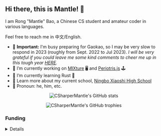 ## Hi there, this is Mantle! :wave:

I am Rong "Mantle" Bao, a Chinese CS student and amateur coder in various languages.

Feel free to reach me in 中文/English.

- :100: **Important:** I'm busy preparing for Gaokao, so I may be very slow to respond in 2023 (roughly from Sept. 2022 to Jul 2023). *I will be very grateful if you could leave me some kind comments to cheer me up in this tough year [HERE](https://github.com/CSharperMantle/CSharperMantle/issues).*
- :telescope: I’m currently working on [MIXture](https://github.com/CSharperMantle/mixture) :desktop_computer: and [Periotris.js](https://github.com/CSharperMantle/periotrisjs) :joystick:
- :seedling: I’m currently learning Rust :crab:
- :school: Learn more about my current school, [Ningbo Xiaoshi High School](https://www.nbxiaoshi.net/)
- :boy: Pronoun: he, him, etc.

<p align="center">
  <img alt="CSharperMantle's GitHub stats" src="https://github-readme-stats.vercel.app/api?username=CSharperMantle&theme=dracula&show_icons=true&count_private=true" />
</p>

<p align="center">
  <img alt="CSharperMantle's GitHub trophies" src="https://github-profile-trophy.vercel.app/?username=CSharperMantle&theme=onedark" />
</p>

### Funding

<details><summary>Details</summary>
<p>

Thanks for stopping by and considering supporting me!

As you can probably tell, I write software mostly out of interest, and if any of my projects can be useful to you, entertain you or support your life in any way, I will be happy to hear that!

If it is possible for you to donate to my works, it will be easier for me to continue devoting to FOSS projects in my spare time.

There are 2 ways to fund me:
- By **Liberapay**: https://liberapay.com/CSharperMantle
- By **Ai Fa Dian**: https://afdian.net/@CSharperMantle (strongly recommended for Chinese users as it is native to China and supports WeChat Pay and Alipay)

</p>
</details>
